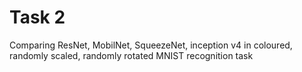 # Task 2

Comparing ResNet, MobilNet, SqueezeNet, inception v4 in coloured, randomly scaled, randomly rotated MNIST recognition task
